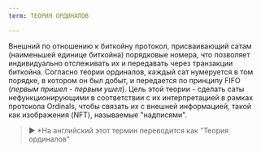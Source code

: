```yaml
---
term: ТЕОРИЯ ОРДИНАЛОВ

---
```

Внешний по отношению к биткойну протокол, присваивающий сатам (наименьшей единице биткойна) порядковые номера, что позволяет индивидуально отслеживать их и передавать через транзакции биткойна. Согласно теории ординалов, каждый сат нумеруется в том порядке, в котором он был добыт, и передается по принципу FIFO (*первым пришел - первым ушел*). Цель этой теории - сделать саты нефункционирующими в соответствии с их интерпретацией в рамках протокола Ordinals, чтобы связать их с внешней информацией, такой как изображения (NFT), называемые "надписями".

> ► *На английский этот термин переводится как "Теория ординалов"